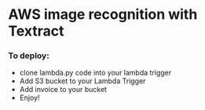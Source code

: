 # AWS image recognition with Textract


### To deploy:
 - clone lambda.py code into your lambda trigger
 - Add S3 bucket to your Lambda Trigger
 - Add invoice to your bucket
 - Enjoy!